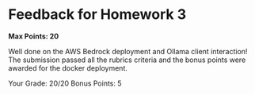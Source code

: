 # Feedback for Homework 3
**Max Points: 20**

Well done on the AWS Bedrock deployment and Ollama client interaction! The submission passed all the rubrics criteria and the bonus points were awarded for the docker deployment.

Your Grade: 20/20
Bonus Points: 5